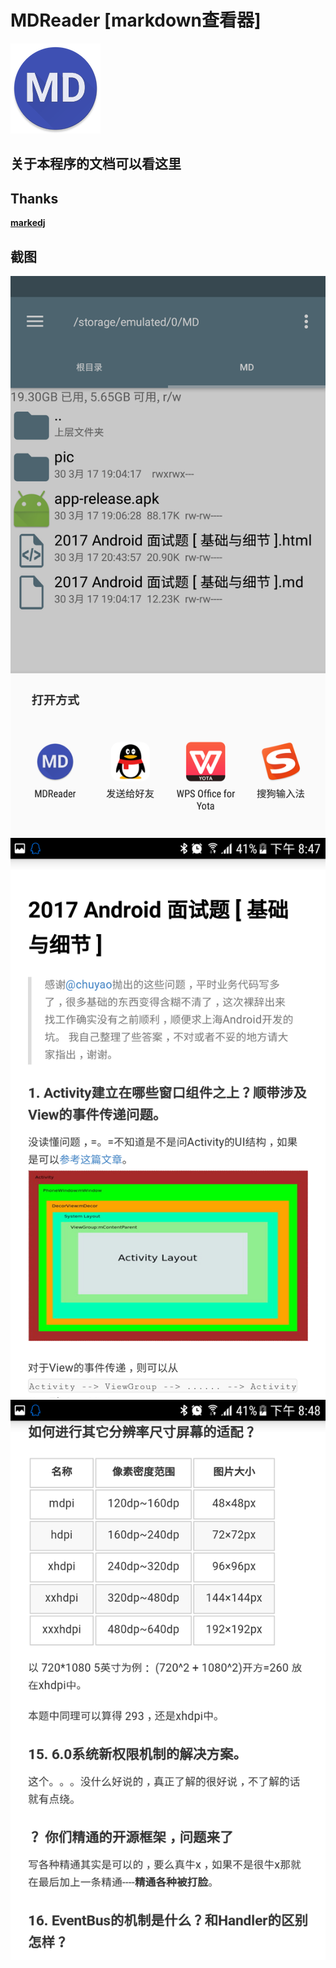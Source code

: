 # MDReader [markdown查看器]

![markdown查看器](doc/ic_launcher.png)

## 关于本程序的文档可以看这里[]()

## Thanks

**[markedj](https://github.com/gitbucket/markedj)**

## 截图

![](doc/Screenshot_20170330-204720.png)
![](doc/Screenshot_20170330-204744.png)
![](doc/Screenshot_20170330-204822.png)
